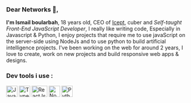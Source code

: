 ### Dear Networks 👋,
<strong>I'm Ismail boularbah</strong>, 18 years old, CEO of <a href="https://icept.vercel.app">Icept</a>, cuber and <i>Self-taught Front-End JavaScript Developer</i>, I really like writing code, Especially in Javascript & Python, I enjoy projects that require me to use javaScript on the server-side using NodeJs and to use python to build artificial intelligence projects. I've been working on the web for around 2 years, I love to create, work on new projects and build responsive web apps & designs.
### Dev tools i use :

<img height="30px" width="30px" src="https://boularbahismail.netlify.app/img/ai/jslogo.svg" title="JavaScript" />  <img height="30px" width="30px" src="https://iconape.com/wp-content/png_logo_vector/typescript.png" title="TypeScript" />  <img height="30px" width="42px" src="https://upload.wikimedia.org/wikipedia/commons/thumb/a/a7/React-icon.svg/1280px-React-icon.svg.png" title="ReactJs" />  <img height="30px" width="30px" src="https://boularbahismail.netlify.app/img/ai/nodejs-icon.svg" title="NodeJS" /> <img height="30px" width="30px" src="https://boularbahismail.netlify.app/img/ai/python.svg" title="Python" />
